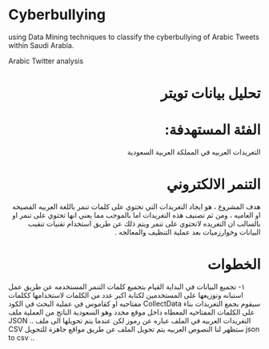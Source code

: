# Cyberbullying
using Data Mining techniques to classify the cyberbullying of Arabic Tweets within Saudi Arabia. 

Arabic Twitter analysis 

# <div dir="rtl"> تحليل بيانات تويتر </div>


# <div dir="rtl"> الفئة المستهدفة: </div> 
<div dir="rtl">
التغريدات العربيه في المملكة العربية السعودية
</div>


# <div dir="rtl"> التنمر الالكتروني </div>  
<div dir="rtl">
هدف المشروع ، هو ايجاد التغريدات التي تحتوي على كلمات تنمر باللغة العربيه الفصيحه او العاميه ، ومن ثم تصنيف هذه التغريدات اما بالموجب مما يعني انها تحتوي على تنمر او بالسالب ان التغريده لاتحتوي على تنمر
ويتم ذلك عن طريق استخدام تقنيات تنقيب البيانات وخوارزميات بعد عملية التنظيف والمعالجه .
</div>


# <div dir="rtl"> الخطوات </div> 
١- تجميع البيانات 
في البداية القيام بتجميع كلمات التنمر المستخدمه عن طريق عمل استبانه وتوزيعها على المستخدمين لكتابة اكبر عدد من الكلمات لاستخدامها ككلمات مفتاحيه او كقاموس في عملية البحث
في الكود CollectData سيقوم بجمع التغريدات بناء على الكلمات المفتاحيه المعطاه داخل موقع محدد وهو السعودية
الناتج من العملية ملف JSON .. التغريدات العربيه في الملف عباره عن رموز لكن عندما يتم تحويلها الى ملف CSV ستظهر لنا النصوص العربيه 
يتم تحويل الملف عن طريق مواقع جاهزة للتحويل json to csv .. 

